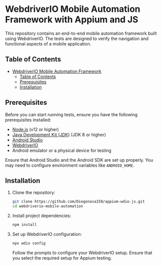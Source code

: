 # WebdriverIO Mobile Automation Framework with Appium and JS

This repository contains an end-to-end mobile automation framework built using WebdriverIO. The tests are designed to verify the navigation and functional aspects of a mobile application.

## Table of Contents

- [WebdriverIO Mobile Automation Framework](#webdriverio-mobile-automation-framework)
  - [Table of Contents](#table-of-contents)
  - [Prerequisites](#prerequisites)
  - [Installation](#installation)

## Prerequisites

Before you can start running tests, ensure you have the following prerequisites installed:

- [Node.js](https://nodejs.org/) (v12 or higher)
- [Java Development Kit (JDK)](https://www.oracle.com/java/technologies/javase-downloads.html) (JDK 8 or higher)
- [Android Studio](https://developer.android.com/studio)
- [WebdriverIO](https://webdriver.io/)
- Android emulator or a physical device for testing

Ensure that Android Studio and the Android SDK are set up properly. You may need to configure environment variables like `ANDROID_HOME`.

## Installation

1. Clone the repository:
    ```bash
    git clone https://github.com/Diegonava150/appium-wdio-js.git
    cd webdriverio-mobile-automation
    ```

2. Install project dependencies:
    ```bash
    npm install
    ```

3. Set up WebdriverIO configuration:
    ```bash
    npx wdio config
    ```
    Follow the prompts to configure your WebdriverIO setup. Ensure that you select the required setup for Appium testing.

